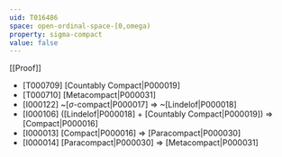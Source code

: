 ```yaml
---
uid: T016486
space: open-ordinal-space-[0,omega)
property: sigma-compact
value: false
---
```

[[Proof]]

* [T000709] [Countably Compact|P000019]
* [T000710] [Metacompact|P000031]
* [I000122] ~[$\sigma$-compact|P000017] => ~[Lindelof|P000018]
* [I000106] ([Lindelof|P000018] + [Countably Compact|P000019]) => [Compact|P000016]
* [I000013] [Compact|P000016] => [Paracompact|P000030]
* [I000014] [Paracompact|P000030] => [Metacompact|P000031]

